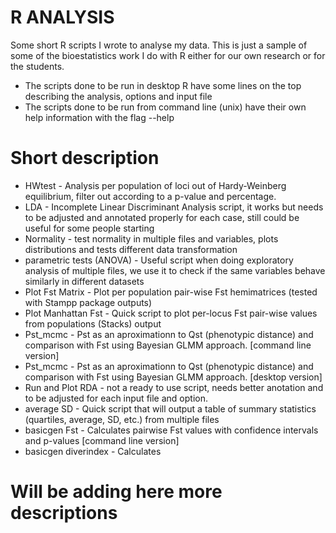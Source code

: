 # R ANALYSIS
Some short R scripts I wrote to analyse my data.
This is just a sample of some of the bioestatistics work I do with R either for our own research or for the students.

- The scripts done to be run in desktop R have some lines on the top describing the analysis, options and input file
- The scripts done to be run from command line (unix) have their own help information with the flag --help

# Short description

- HWtest - Analysis per population of loci out of Hardy-Weinberg equilibrium, filter out according to a p-value and percentage.
- LDA - Incomplete Linear Discriminant Analysis script, it works but needs to be adjusted and annotated properly for each case, still could be useful for some people starting
- Normality - test normality in multiple files and variables, plots distributions and tests different data transformation
- parametric tests (ANOVA) - Useful script when doing exploratory analysis of multiple files, we use it to check if the same variables behave similarly in different datasets
- Plot Fst Matrix - Plot per population pair-wise Fst hemimatrices (tested with Stampp package outputs)
- Plot Manhattan Fst - Quick script to plot per-locus Fst pair-wise values from populations (Stacks) output
- Pst_mcmc - Pst as an aproximationn to Qst (phenotypic distance) and comparison with Fst using Bayesian GLMM approach. [command line version]
- Pst_mcmc - Pst as an aproximationn to Qst (phenotypic distance) and comparison with Fst using Bayesian GLMM approach. [desktop version]
- Run and Plot RDA - not a ready to use script, needs better anotation and to be adjusted for each input file and option.
- average SD - Quick script that will output a table of summary statistics (quartiles, average, SD, etc.) from multiple files 
- basicgen Fst - Calculates pairwise Fst values with confidence intervals and p-values [command line version]
- basicgen diverindex - Calculates 

# Will be adding here more descriptions


